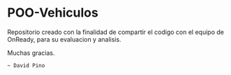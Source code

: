 # POO-Vehiculos

Repositorio creado con la finalidad de compartir el codigo con el equipo de OnReady, para su evaluacion y analisis.

Muchas gracias.

    ~ David Pino
